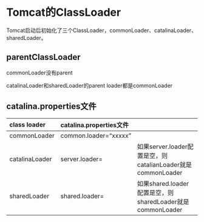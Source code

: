 # Tomcat的ClassLoader

Tomcat启动后初始化了三个ClassLoader，commonLoader、catalinaLoader、sharedLoader。

## parentClassLoader

commonLoader没有parent

catalinaLoader和sharedLoader的parent loader都是commonLoader

## catalina.properties文件

| class loader | catalina.properties文件 |  |
| :--- | :--- | :--- |
| commonLoader | common.loader=“xxxxx” |  |
| catalinaLoader | server.loader= | 如果server.loader配置是空，则catalianLoader就是commonLoader |
| sharedLoader | shared.loader= | 如果shared.loader配置是空，则sharedLoader就是commonLoader |




